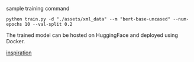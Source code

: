 
sample training command
```
python train.py -d "./assets/xml_data" --m "bert-base-uncased" --num-epochs 10 --val-split 0.2
```


The trained model can be hosted on HuggingFace and deployed using Docker.


[inspiration](https://towardsdatascience.com/named-entity-recognition-with-deep-learning-bert-the-essential-guide-274c6965e2d)

